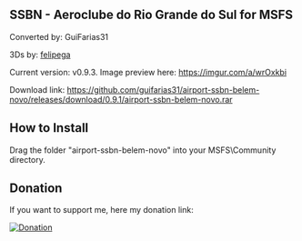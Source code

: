 ## SSBN - Aeroclube do Rio Grande do Sul for MSFS ##

Converted by: GuiFarias31

3Ds by: [felipega](https://forums.x-plane.org/index.php?/profile/385350-felipega/)

Current version: v0.9.3. Image preview here: https://imgur.com/a/wrOxkbi

Download link: https://github.com/guifarias31/airport-ssbn-belem-novo/releases/download/0.9.1/airport-ssbn-belem-novo.rar

## How to Install

Drag the folder "airport-ssbn-belem-novo" into your MSFS\Community directory.

## Donation

If you want to support me, here my donation link:

[![Donation](https://i.imgur.com/vQyI7N5.png)](https://www.buymeacoffee.com/guifarias31)
